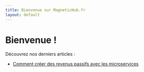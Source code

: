 ```yaml
---
title: Bienvenue sur MagneticHub.fr
layout: default
---
```


# Bienvenue !

Découvrez nos derniers articles :
- [Comment créer des revenus passifs avec les microservices](articles/comment-cr-er-des-revenus-passifs-avec-les-microservices-en-ligne-strat-gies-et-exemples-r-ussis.md)
